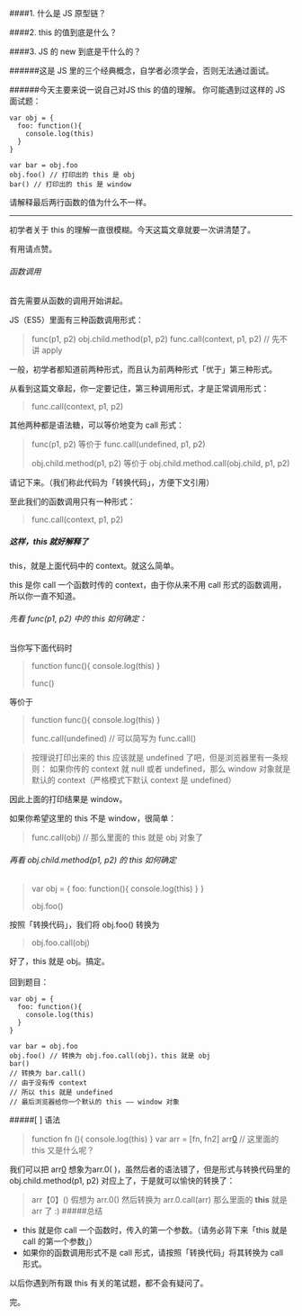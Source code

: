 ####1. 什么是 JS 原型链？

####2. this 的值到底是什么？

####3. JS 的 new 到底是干什么的？

######这是 JS 里的三个经典概念，自学者必须学会，否则无法通过面试。

######今天主要来说一说自己对JS this 的值的理解。
你可能遇到过这样的 JS 面试题：
```
var obj = {
  foo: function(){
    console.log(this)
  }
}

var bar = obj.foo
obj.foo() // 打印出的 this 是 obj
bar() // 打印出的 this 是 window
```
请解释最后两行函数的值为什么不一样。

-------

初学者关于 this 的理解一直很模糊。今天这篇文章就要一次讲清楚了。

有用请点赞。

###### 函数调用
首先需要从函数的调用开始讲起。

JS（ES5）里面有三种函数调用形式：
>func(p1, p2) 
obj.child.method(p1, p2)
func.call(context, p1, p2) // 先不讲 apply

一般，初学者都知道前两种形式，而且认为前两种形式「优于」第三种形式。

从看到这篇文章起，你一定要记住，第三种调用形式，才是正常调用形式：
>func.call(context, p1, p2)

其他两种都是语法糖，可以等价地变为 call 形式：
>func(p1, p2) 等价于
func.call(undefined, p1, p2)
>
>obj.child.method(p1, p2) 等价于
obj.child.method.call(obj.child, p1, p2)

请记下来。（我们称此代码为「转换代码」，方便下文引用）

至此我们的函数调用只有一种形式：
>func.call(context, p1, p2)

##### 这样，this 就好解释了
this，就是上面代码中的 context。就这么简单。

this 是你 call 一个函数时传的 context，由于你从来不用 call 形式的函数调用，所以你一直不知道。

###### 先看 func(p1, p2) 中的 this 如何确定：

当你写下面代码时
>function func(){
  console.log(this)
}
>
>func()

等价于

>function func(){
  console.log(this)
}
>
>func.call(undefined) // 可以简写为 func.call()

>按理说打印出来的 this 应该就是 undefined 了吧，但是浏览器里有一条规则：
如果你传的 context 就 null 或者 undefined，那么 window 对象就是默认的 context（严格模式下默认 context 是 undefined）


因此上面的打印结果是 window。

如果你希望这里的 this 不是 window，很简单：
>func.call(obj) // 那么里面的 this 就是 obj 对象了

###### 再看 obj.child.method(p1, p2) 的 this 如何确定
>var obj = {
  foo: function(){
    console.log(this)
  }
}
>
>obj.foo() 

按照「转换代码」，我们将 obj.foo() 转换为
>obj.foo.call(obj)

好了，this 就是 obj。搞定。
<br>
<br>
回到题目：
```
var obj = {
  foo: function(){
    console.log(this)
  }
}

var bar = obj.foo
obj.foo() // 转换为 obj.foo.call(obj)，this 就是 obj
bar() 
// 转换为 bar.call()
// 由于没有传 context
// 所以 this 就是 undefined
// 最后浏览器给你一个默认的 this —— window 对象
```
#####[ ] 语法
>function fn (){ console.log(this) }
var arr = [fn, fn2]
arr[0]() // 这里面的 this 又是什么呢？

我们可以把 arr[0]( ) 想象为arr.0( )，虽然后者的语法错了，但是形式与转换代码里的 obj.child.method(p1, p2) 对应上了，于是就可以愉快的转换了：
>arr【0】()
>假想为      arr.0()
然后转换为 arr.0.call(arr)
那么里面的 **this** 就是 arr 了 :)
#####总结
- this 就是你 call 一个函数时，传入的第一个参数。（请务必背下来「this 就是 call 的第一个参数」）
- 如果你的函数调用形式不是 call 形式，请按照「转换代码」将其转换为 call 形式。


以后你遇到所有跟 this 有关的笔试题，都不会有疑问了。

完。